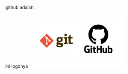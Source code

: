github adalah

ini logonya
![Logo](https://github.com/corazonjordan/latihanlek-bento/blob/Git-dan-Github/Git%20dan%20Github/62a1a59f9d4c77ea4a6012b1_git-and-github-300x169.webp)
